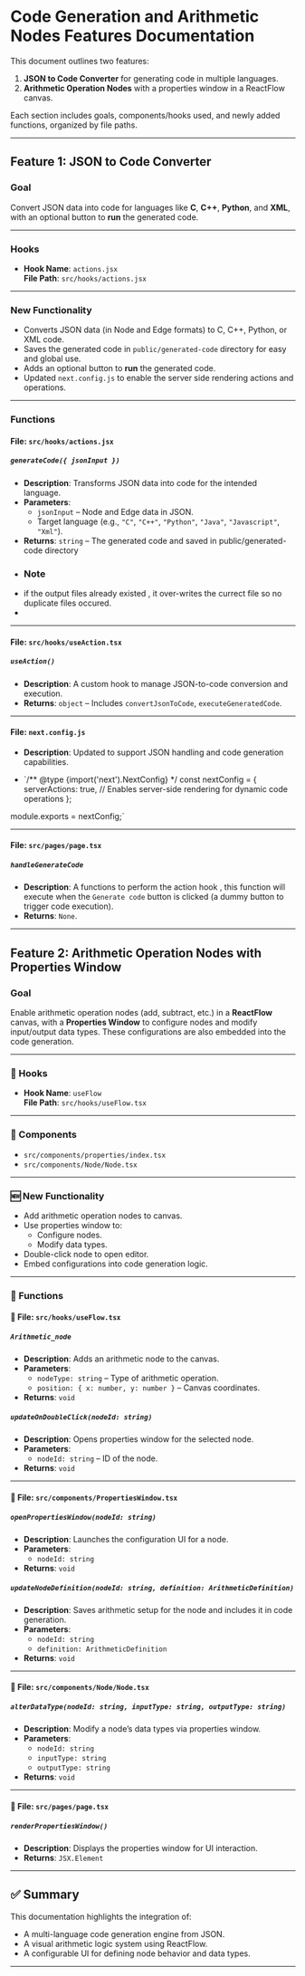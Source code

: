# Code Generation and Arithmetic Nodes Features Documentation

This document outlines two features:
1. **JSON to Code Converter** for generating code in multiple languages.
2. **Arithmetic Operation Nodes** with a properties window in a ReactFlow canvas.

Each section includes goals, components/hooks used, and newly added functions, organized by file paths.

---

## Feature 1: JSON to Code Converter

### Goal
Convert JSON data into code for languages like **C**, **C++**, **Python**, and **XML**, with an optional button to **run** the generated code.

---

### Hooks

- **Hook Name**: `actions.jsx`  
  **File Path**: `src/hooks/actions.jsx`

---

### New Functionality

- Converts JSON data (in Node and Edge formats) to C, C++, Python, or XML code.
- Saves the generated code in `public/generated-code` directory for easy and global use.
- Adds an optional button to **run** the generated code.
- Updated `next.config.js` to enable the server side rendering actions and operations.

---

### Functions

#### File: `src/hooks/actions.jsx`

##### `generateCode({ jsonInput })`
- **Description**: Transforms JSON data into code for the intended language.
- **Parameters**:
  - `jsonInput` – Node and Edge data in JSON.
  - Target language (e.g., `"C"`, `"C++"`, `"Python"`, `"Java"`, `"Javascript"`, `"Xml"`).
- **Returns**: `string` – The generated code and saved in public/generated-code directory
- ### Note
-   if the output files already existed , it over-writes the currect file so no duplicate files occured.
-   
---

#### File: `src/hooks/useAction.tsx`

##### `useAction()`
- **Description**: A custom hook to manage JSON-to-code conversion and execution.
- **Returns**: `object` – Includes `convertJsonToCode`, `executeGeneratedCode`.

---

#### File: `next.config.js`

- **Description**: Updated to support JSON handling and code generation capabilities.

- `/** @type {import('next').NextConfig} */
const nextConfig = {
  serverActions: true, // Enables server-side rendering for dynamic code operations
};

module.exports = nextConfig;`

---

#### File: `src/pages/page.tsx`

##### `handleGenerateCode`
- **Description**: A functions to perform the action hook , this function will execute when the `Generate code` button is clicked (a dummy button to trigger code execution).
- **Returns**: `None`.

---

## Feature 2: Arithmetic Operation Nodes with Properties Window

### Goal
Enable arithmetic operation nodes (add, subtract, etc.) in a **ReactFlow** canvas, with a **Properties Window** to configure nodes and modify input/output data types. These configurations are also embedded into the code generation.

---

### 🧠 Hooks

- **Hook Name**: `useFlow`  
  **File Path**: `src/hooks/useFlow.tsx`

---

### 🧩 Components

- `src/components/properties/index.tsx`
- `src/components/Node/Node.tsx`

---

### 🆕 New Functionality

- Add arithmetic operation nodes to canvas.
- Use properties window to:
  - Configure nodes.
  - Modify data types.
- Double-click node to open editor.
- Embed configurations into code generation logic.

---

### 🔧 Functions

#### 📄 File: `src/hooks/useFlow.tsx`

##### `Arithmetic_node`
- **Description**: Adds an arithmetic node to the canvas.
- **Parameters**:
  - `nodeType: string` – Type of arithmetic operation.
  - `position: { x: number, y: number }` – Canvas coordinates.
- **Returns**: `void`

##### `updateOnDoubleClick(nodeId: string)`
- **Description**: Opens properties window for the selected node.
- **Parameters**:
  - `nodeId: string` – ID of the node.
- **Returns**: `void`

---

#### 📄 File: `src/components/PropertiesWindow.tsx`

##### `openPropertiesWindow(nodeId: string)`
- **Description**: Launches the configuration UI for a node.
- **Parameters**:
  - `nodeId: string`
- **Returns**: `void`

##### `updateNodeDefinition(nodeId: string, definition: ArithmeticDefinition)`
- **Description**: Saves arithmetic setup for the node and includes it in code generation.
- **Parameters**:
  - `nodeId: string`
  - `definition: ArithmeticDefinition`
- **Returns**: `void`

---

#### 📄 File: `src/components/Node/Node.tsx`

##### `alterDataType(nodeId: string, inputType: string, outputType: string)`
- **Description**: Modify a node’s data types via properties window.
- **Parameters**:
  - `nodeId: string`
  - `inputType: string`
  - `outputType: string`
- **Returns**: `void`

---

#### 📄 File: `src/pages/page.tsx`

##### `renderPropertiesWindow()`
- **Description**: Displays the properties window for UI interaction.
- **Returns**: `JSX.Element`

---

## ✅ Summary

This documentation highlights the integration of:
- A multi-language code generation engine from JSON.
- A visual arithmetic logic system using ReactFlow.
- A configurable UI for defining node behavior and data types.

---

